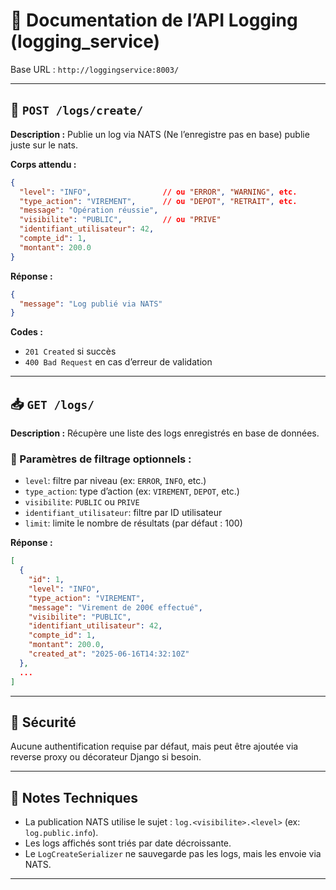 
# 📝 Documentation de l’API Logging (logging_service)

Base URL : `http://loggingservice:8003/`

---

## 🔄 `POST /logs/create/`
**Description :** Publie un log via NATS (Ne l’enregistre pas en base) publie juste sur le nats.

**Corps attendu :**
```json
{
  "level": "INFO",                // ou "ERROR", "WARNING", etc.
  "type_action": "VIREMENT",      // ou "DEPOT", "RETRAIT", etc.
  "message": "Opération réussie",
  "visibilite": "PUBLIC",         // ou "PRIVE"
  "identifiant_utilisateur": 42,
  "compte_id": 1,
  "montant": 200.0
}
```

**Réponse :**
```json
{
  "message": "Log publié via NATS"
}
```

**Codes :**
- `201 Created` si succès
- `400 Bad Request` en cas d’erreur de validation

---

## 📥 `GET /logs/`
**Description :** Récupère une liste des logs enregistrés en base de données.

### 🔎 Paramètres de filtrage optionnels :
- `level`: filtre par niveau (ex: `ERROR`, `INFO`, etc.)
- `type_action`: type d’action (ex: `VIREMENT`, `DEPOT`, etc.)
- `visibilite`: `PUBLIC` ou `PRIVE`
- `identifiant_utilisateur`: filtre par ID utilisateur
- `limit`: limite le nombre de résultats (par défaut : 100)

**Réponse :**
```json
[
  {
    "id": 1,
    "level": "INFO",
    "type_action": "VIREMENT",
    "message": "Virement de 200€ effectué",
    "visibilite": "PUBLIC",
    "identifiant_utilisateur": 42,
    "compte_id": 1,
    "montant": 200.0,
    "created_at": "2025-06-16T14:32:10Z"
  },
  ...
]
```

---

## 🔐 Sécurité
Aucune authentification requise par défaut, mais peut être ajoutée via reverse proxy ou décorateur Django si besoin.

---

## 🚀 Notes Techniques
- La publication NATS utilise le sujet : `log.<visibilite>.<level>` (ex: `log.public.info`).
- Les logs affichés sont triés par date décroissante.
- Le `LogCreateSerializer` ne sauvegarde pas les logs, mais les envoie via NATS.

---